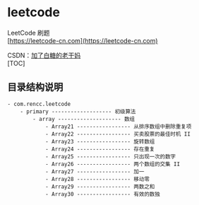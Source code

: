 # leetcode
LeetCode 刷题  
[https://leetcode-cn.com](https://leetcode-cn.com) 
 
CSDN：[加了白糖的老干妈](https://blog.csdn.net/qq_21358931/article/details/87877984)    
[TOC]

## 目录结构说明

```
- com.rencc.leetcode
    - primary ------------------- 初级算法
        - array -------------------- 数组
            - Array21 ----------------- 从排序数组中删除重复项
            - Array22 ----------------- 买卖股票的最佳时机 II
            - Array23 ----------------- 旋转数组
            - Array24 ----------------- 存在重复
            - Array25 ----------------- 只出现一次的数字
            - Array26 ----------------- 两个数组的交集 II
            - Array27 ----------------- 加一
            - Array28 ----------------- 移动零
            - Array29 ----------------- 两数之和
            - Array30 ----------------- 有效的数独
```





